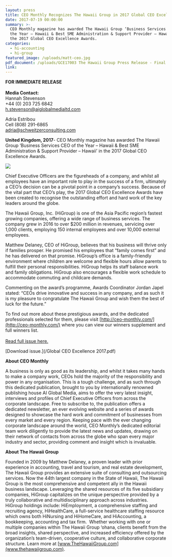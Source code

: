 ```yaml
---
layout: press
title: CEO Monthly Recognizes The Hawaii Group in 2017 Global CEO Excellence Awards
date: 2017-07-19 00:00:00
summary: >-
  CEO Monthly magazine has awarded The Hawaii Group ‘Business Services CEO of
  the Year – Hawaii & Best SME Administration & Support Provider – Hawaii’ in
  the 2017 Global CEO Excellence Awards.
categories:
  - hi-accounting
  - hi-group
featured_image: /uploads/matt-ceo.jpg
pdf_document: /uploads/GCE17003 The Hawaii Group Press Release - Final.pdf
link:
---
```



**FOR IMMEDIATE RELEASE**
<br>
<br>**Media Contact:**
<br>Hannah Stevenson
<br>+44 (0) 203 725 6842
<br>h.stevenson@aiglobalmedialtd.com

Adria Estribou
<br>Cell (808) 291-6865
<br>adria@schweitzerconsulting.com

**United Kingdom, 2017**- CEO Monthly magazine has awarded The Hawaii Group ‘Business Services CEO of the Year – Hawaii & Best SME Administration & Support Provider – Hawaii’ in the 2017 Global CEO Excellence Awards.

![](/uploads/versions/gce17003-winners-logo---x----500-167x---.jpg)

Chief Executive Officers are the figureheads of a company, and whilst all employees have an important role to play in the success of a firm, ultimately a CEO’s decision can be a pivotal point in a company’s success. Because of the vital part that CEO’s play, the 2017 Global CEO Excellence Awards have been created to recognise the outstanding effort and hard work of the key leaders around the globe.

The Hawaii Group, Inc. (HiGroup) is one of the Asia Pacific region’s fastest growing companies, offering a wide range of business services. The company grew in 2016 to over $200 million in revenues, servicing over 1,000 clients, employing 150 internal employees and over 10,000 external employees.

Matthew Delaney, CEO of HiGroup, believes that his business will thrive only if families prosper. He promised his employees that “family comes first” and he has delivered on that promise. HiGroup’s office is a family-friendly environment where children are welcome and flexible hours allow parents to fulfill their personal responsibilities. HiGroup helps its staff balance work and family obligations. HiGroup also encourages a flexible work schedule to accommodate commuting and childcare demands.

Commenting on the award’s programme, Awards Coordinator Jordan Japel stated: “CEOs drive innovative and success in any company, and as such it is my pleasure to congratulate The Hawaii Group and wish them the best of luck for the future.”

To find out more about these prestigious awards, and the dedicated professionals selected for them, please visit [http://ceo-monthly.com/](http://ceo-monthly.com/) where you can view our winners supplement and full winners list.
<br>
<br>[Read full issue here.](http://issuu.com/aiglobalmedia/docs/global_ceo_excellence_2017?e=15629828/51320822)

[Download issue.](/Global CEO Excellence 2017.pdf)

**About CEO Monthly**

A business is only as good as its leadership, and whilst it takes many hands to make a company work, CEOs hold the majority of the responsibility and power in any organisation. This is a tough challenge, and as such through this dedicated publication, brought to you by internationally renowned publishing house AI Global Media, aims to offer the very latest insight, interviews and profiles of Chief Executive Officers from across the corporate landscape. Free to subscribe to, the publication offers a dedicated newsletter, an ever evolving website and a series of awards designed to showcase the hard work and commitment of businesses from every market and every region. Keeping pace with the ever changing corporate landscape around the world, CEO Monthly’s dedicated editorial team work diligently to provide the latest news and updates, drawing on their network of contacts from across the globe who span every major industry and sector, providing comment and insight which is invaluable.

**About The Hawaii Group**

Founded in 2009 by Matthew Delaney, a proven leader with prior experience in accounting, travel and tourism, and real estate development, The Hawaii Group provides an extensive suite of consulting and outsourcing services. Now the 44th largest company in the State of Hawaii, The Hawaii Group is the most comprehensive and competent ally in the Hawaii business landscape. Leveraging the shared resources of its five subsidiary companies, HiGroup capitalizes on the unique perspective provided by a truly collaborative and multidisciplinary approach across industries. HiGroup holdings include: HiEmployment, a comprehensive staffing and recruiting agency, HiHealthCare, a full-service healthcare staffing resource which owns both HiNursing and HiHomeCare, and HiAccounting, a bookkeeping, accounting and tax firm.  Whether working with one or multiple companies within The Hawaii Group ‘ohana, clients benefit from the broad insights, shared perspective, and increased efficiency offered by the organization’s team-driven, cooperative culture, and collaborative corporate structure. Learn more at [www.TheHawaiiGroup.com](www.thehawaiigroup.com).